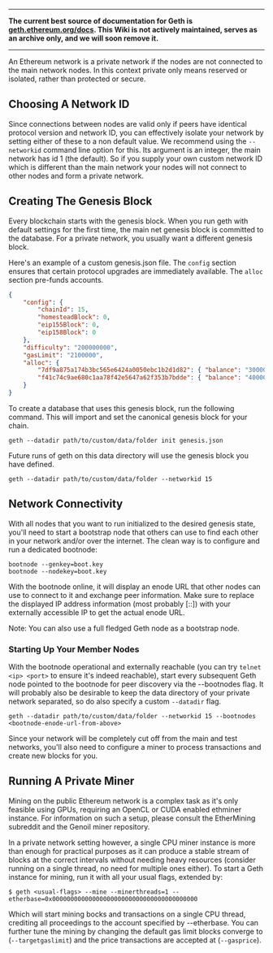 ***

**The current best source of documentation for Geth is [geth.ethereum.org/docs](https://geth.ethereum.org/docs/). This Wiki is not actively maintained, serves as an archive only, and we will soon remove it.**

***

An Ethereum network is a private network if the nodes are not connected to the main
network nodes. In this context private only means reserved or isolated, rather than
protected or secure.

## Choosing A Network ID

Since connections between nodes are valid only if peers have identical protocol version
and network ID, you can effectively isolate your network by setting either of these to a
non default value. We recommend using the `--networkid` command line option for this. Its
argument is an integer, the main network has id 1 (the default). So if you supply your own
custom network ID which is different than the main network your nodes will not connect to
other nodes and form a private network.

## Creating The Genesis Block

Every blockchain starts with the genesis block. When you run geth with default settings
for the first time, the main net genesis block is committed to the database. For a private
network, you usually want a different genesis block.

Here's an example of a custom genesis.json file. The `config` section ensures that certain
protocol upgrades are immediately available. The `alloc` section pre-funds accounts.

```json
{
    "config": {
        "chainId": 15,
        "homesteadBlock": 0,
        "eip155Block": 0,
        "eip158Block": 0
    },
    "difficulty": "200000000",
    "gasLimit": "2100000",
    "alloc": {
        "7df9a875a174b3bc565e6424a0050ebc1b2d1d82": { "balance": "300000" },
        "f41c74c9ae680c1aa78f42e5647a62f353b7bdde": { "balance": "400000" }
    }
}
```

To create a database that uses this genesis block, run the following command. This will
import and set the canonical genesis block for your chain.

```text
geth --datadir path/to/custom/data/folder init genesis.json
```

Future runs of geth on this data directory will use the genesis block you have defined.

```text
geth --datadir path/to/custom/data/folder --networkid 15
```

## Network Connectivity

With all nodes that you want to run initialized to the desired genesis state, you'll need
to start a bootstrap node that others can use to find each other in your network and/or
over the internet. The clean way is to configure and run a dedicated bootnode:

```text
bootnode --genkey=boot.key
bootnode --nodekey=boot.key
```

With the bootnode online, it will display an enode URL that other nodes can use to connect
to it and exchange peer information. Make sure to replace the displayed IP address
information (most probably [::]) with your externally accessible IP to get the actual
enode URL.

Note: You can also use a full fledged Geth node as a bootstrap node.

### Starting Up Your Member Nodes

With the bootnode operational and externally reachable (you can try `telnet <ip> <port>`
to ensure it's indeed reachable), start every subsequent Geth node pointed to the bootnode
for peer discovery via the --bootnodes flag. It will probably also be desirable to keep
the data directory of your private network separated, so do also specify a custom
`--datadir` flag.

```text
geth --datadir path/to/custom/data/folder --networkid 15 --bootnodes <bootnode-enode-url-from-above>
```

Since your network will be completely cut off from the main and test networks, you'll also
need to configure a miner to process transactions and create new blocks for you.

## Running A Private Miner

Mining on the public Ethereum network is a complex task as it's only feasible using GPUs,
requiring an OpenCL or CUDA enabled ethminer instance. For information on such a setup,
please consult the EtherMining subreddit and the Genoil miner repository.

In a private network setting however, a single CPU miner instance is more than enough for
practical purposes as it can produce a stable stream of blocks at the correct intervals
without needing heavy resources (consider running on a single thread, no need for multiple
ones either). To start a Geth instance for mining, run it with all your usual flags,
extended by:

```text
$ geth <usual-flags> --mine --minerthreads=1 --etherbase=0x0000000000000000000000000000000000000000
```

Which will start mining bocks and transactions on a single CPU thread, crediting all
proceedings to the account specified by --etherbase. You can further tune the mining by
changing the default gas limit blocks converge to (`--targetgaslimit`) and the price
transactions are accepted at (`--gasprice`).
